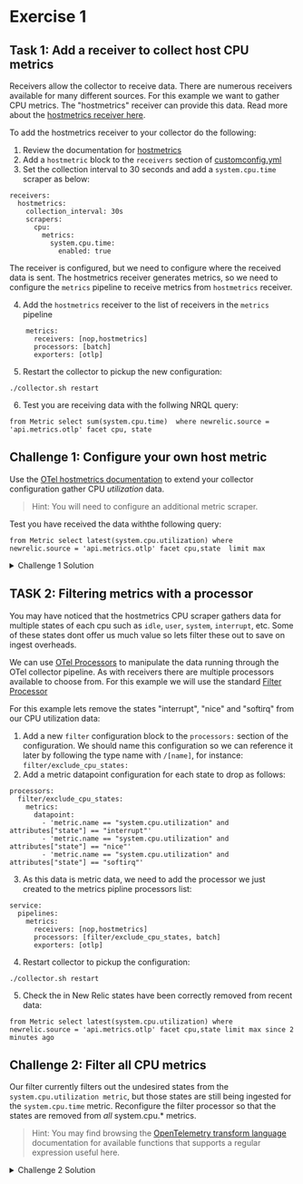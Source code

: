 # Exercise 1

## Task 1: Add a receiver to collect host CPU metrics 

Receivers allow the collector to receive data. There are numerous receivers available for many different sources. For this example we want to gather CPU metrics. The "hostmetrics" receiver can provide this data. Read more about the [hostmetrics receiver here](https://github.com/open-telemetry/opentelemetry-collector-contrib/blob/main/receiver/hostmetricsreceiver/README.md).

To add the hostmetrics receiver to your collector do the following:

1. Review the documentation for [hostmetrics](https://github.com/open-telemetry/opentelemetry-collector-contrib/blob/main/receiver/hostmetricsreceiver/README.md)
2. Add a `hostmetric` block to the `receivers` section of [customconfig.yml](customconfig.yml)
3. Set the collection interval to 30 seconds and add a `system.cpu.time` scraper as below:

```
receivers:
  hostmetrics:
    collection_interval: 30s
    scrapers:
      cpu:
        metrics:
          system.cpu.time:
            enabled: true
```

The receiver is configured, but we need to configure where the received data is sent. The hostmetrics receiver generates metrics, so we need to configure the `metrics` pipeline to receive metrics from `hostmetrics` receiver.

4. Add the `hostmetrics` receiver to the list of receivers in the `metrics` pipeline

```
    metrics:
      receivers: [nop,hostmetrics]
      processors: [batch]
      exporters: [otlp]
```

5. Restart the collector to pickup the new configuration:
```
./collector.sh restart
```

6. Test you are receiving data with the follwing NRQL query:
```
from Metric select sum(system.cpu.time)  where newrelic.source = 'api.metrics.otlp' facet cpu, state
```

## Challenge 1: Configure your own host metric

Use the [OTel hostmetrics documentation](https://github.com/open-telemetry/opentelemetry-collector-contrib/blob/main/receiver/hostmetricsreceiver/README.md) to extend your collector configuration gather CPU *utilization* data.

> Hint: You will need to configure an additional metric scraper.

Test you have received the data withthe following query:
```
from Metric select latest(system.cpu.utilization) where newrelic.source = 'api.metrics.otlp' facet cpu,state  limit max
```

<details>
  <summary>Challenge 1 Solution</summary>

You can follow the documentation to view the configuration for [`system.cpu.utilization`](https://github.com/open-telemetry/opentelemetry-collector-contrib/blob/main/receiver/hostmetricsreceiver/internal/scraper/cpuscraper/documentation.md#systemcpuutilization)

Adding this scraper simply involves adding it as an addintional configuration to the `metrics:` block in your hostmetrics configuration:

```
  ...
  hostmetrics:
    collection_interval: 60s
    scrapers:
      cpu:
        metrics:
          system.cpu.time:
            enabled: true  
          system.cpu.utilization:
            enabled: true
```
</details>



##  TASK 2: Filtering metrics with a processor
You may have noticed that the hostmetrics CPU scraper gathers data for multiple states of each cpu such as `idle`, `user`, `system`, `interrupt`, etc. Some of these states dont offer us much value so lets filter these out to save on ingest overheads.

We can use [OTel Processors](https://github.com/open-telemetry/opentelemetry-collector/blob/main/processor/README.md) to manipulate the data running through the OTel collector pipeline. As with receivers there are multiple processors available to choose from. For this example we will use the standard [Filter Processor](https://github.com/open-telemetry/opentelemetry-collector-contrib/blob/main/processor/filterprocessor/README.md)

For this example lets remove the states "interrupt", "nice" and "softirq" from our CPU utilization data:

1. Add a new `filter` configuration block to the `processors:` section of the configuration. We should name this configuration so we can reference it later by following the type name with `/[name]`, for instance: `filter/exclude_cpu_states:`
2. Add a metric datapoint configuration for each state to drop as follows:

```
processors:
  filter/exclude_cpu_states:
    metrics:
      datapoint:
        - 'metric.name == "system.cpu.utilization" and attributes["state"] == "interrupt"'
        - 'metric.name == "system.cpu.utilization" and attributes["state"] == "nice"'
        - 'metric.name == "system.cpu.utilization" and attributes["state"] == "softirq"'
```

3. As this data is metric data, we need to add the processor we just created to the metrics pipline processors list:

```
service:
  pipelines:
    metrics:
      receivers: [nop,hostmetrics]
      processors: [filter/exclude_cpu_states, batch]
      exporters: [otlp]
```

4. Restart collector to pickup the configuration:
```
./collector.sh restart
```

5. Check the in New Relic states have been correctly removed from recent data:
```
from Metric select latest(system.cpu.utilization) where newrelic.source = 'api.metrics.otlp' facet cpu,state limit max since 2 minutes ago
```

## Challenge 2: Filter all CPU metrics
Our filter currently filters out the undesired states from the `system.cpu.utilization metric`, but those states are still being ingested for the `system.cpu.time` metric. Reconfigure the filter processor so that the states are removed from *all* system.cpu.* metrics.

> Hint: You may find browsing the [OpenTelemetry transform language](https://github.com/open-telemetry/opentelemetry-collector-contrib/blob/main/pkg/ottl/ottlfuncs/README.md) documentation for available functions  that supports a regular expression useful here.

<details>
  <summary>Challenge 2 Solution</summary>

Here is one solution. We use the [IsMatch()](https://github.com/open-telemetry/opentelemetry-collector-contrib/blob/main/pkg/ottl/ottlfuncs/README.md#ismatch) function to wildcard both the metric name and also to refactor the list of states:

```
processors:
  filter/exclude_cpu_states:
    metrics:
      datapoint:
        - 'IsMatch(metric.name, "system.cpu.*") and IsMatch(attributes["state"], "^(interrupt|nice|softirq)$")'
```
</details>
